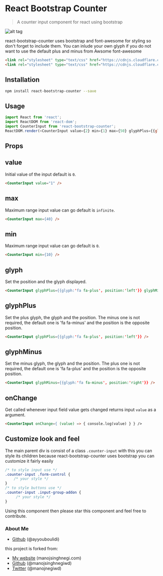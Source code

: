 React Bootstrap Counter
=====================
> A counter input component for react using bootstrap

![alt tag](http://manojsinghnegi.com/img/ezgif-3871712982.gif)

react-bootstrap-counter uses bootstrap and font-awesome for styling so don't forget to include them.
You can inlude your own glyph if you do not want to use the default plus and minus from Awsome font-awesome

```html
<link rel="stylesheet" type="text/css" href="https://cdnjs.cloudflare.com/ajax/libs/twitter-bootstrap/3.3.7/css/bootstrap.min.css">
<link rel="stylesheet" type="text/css" href="https://cdnjs.cloudflare.com/ajax/libs/font-awesome/4.7.0/css/font-awesome.min.css">
```

Installation
------------
```sh
npm install react-bootstrap-counter --save
````
Usage
---
````javascript
import React from 'react';
import ReactDOM from 'react-dom';
import CounterInput from 'react-bootstrap-counter';
ReactDOM.render(<CounterInput value={2} min={1} max={50} glyphPlus={{glyph:'fa fa-plus', position:'left'}} glyphMinus={{glyph:'fa fa-minus', position:'right'}} onChange={ (value) => { console.log(value) } } />, document.getElementById('page'));
````
Props
-----
## value
Initial value of the input default is `0`.
```html
<CounterInput value="1" />
```

## max
Maximum range input value can go default is `infinite`.
```html
<CounterInput max={40} />
```

## min
Maximum range input value can go default is `0`.
```html
<CounterInput min={10} />
```

## glyph
Set the position and the glyph displayed.
```html
<CounterInput glyphPlus={{glyph:'fa fa-plus', position:'left'}} glyphMinus={{glyph:'fa fa-minus', position:'right'}} />
```

## glyphPlus
Set the plus glyph, the glyph and the position.
The minus one is not required, the default one is 'fa fa-minus' and the position is the opposite position.
```html
<CounterInput glyphPlus={{glyph:'fa fa-plus', position:'left'}} />
```

## glyphMinus
Set the minus glyph, the glyph and the position.
The plus one is not required, the default one is 'fa fa-plus' and the position is the opposite position.
```html
<CounterInput glyphMinus={{glyph:'fa fa-minus', position:'right'}} />
```

## onChange
Get called whenever input field value gets changed returns input `value` as a argument.
```html
<CounterInput onChange={ (value) => { console.log(value) } } />
```

Customize look and feel
-----------------------
The main parent div is consist of a class `.counter-input` with this you can style its children because react-bootstrap-counter uses bootstrap you can customize it fairly easily

```css
/* to style input use */
.counter-input .form-control {
    /* your style */
}
/* to style buttons use */
.counter-input .input-group-addon {
     /* your style */
}
```

Using this component then please star this component and feel free to contribute.

### About Me
 * [Github](http://github.com/ayyouboulidi) (@ayyouboulidi)

this project is forked from:

 * [My website](http://manojsinghnegi.com) (manojsinghnegi.com)
 * [Github](http://github.com/manojsinghnegiwd) (@manojsinghnegiwd)
 * [Twitter](http://twitter.com/manojnegiwd) (@manojnegiwd)
